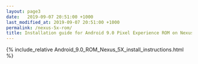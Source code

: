 ```yaml
---
layout: page3
date:   2019-09-07 20:51:00 +1000
last_modified_at: 2019-09-07 20:51:00 +1000
permalink: /nexus-5x-rom/
title: Installation guide for Android 9.0 Pixel Experience ROM on Nexus 5X
---
```


{% include_relative Android_9.0_ROM_Nexus_5X_install_instructions.html %}